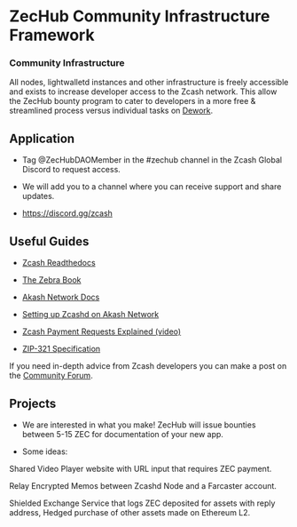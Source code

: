 # ZecHub Community Infrastructure Framework


### Community Infrastructure 

All nodes, lightwalletd instances and other infrastructure is freely accessible and exists to increase developer access to the Zcash network. This allow the ZecHub bounty program to cater to developers in a more free & streamlined process versus individual tasks on [Dework](https://dework.zechub.org). 


## Application 

- Tag @ZecHubDAOMember in the #zechub channel in the Zcash Global Discord to request access. 

- We will add you to a channel where you can receive support and share updates. 

- https://discord.gg/zcash 



## Useful Guides 

- [Zcash Readthedocs](https://zcash.readthedocs.io/en/latest/)

- [The Zebra Book](https://zebra.zfnd.org)

- [Akash Network Docs](https://akash.network/docs/)

- [Setting up Zcashd on Akash Network](https://zechub.wiki/guides/how-to-run-zcashd-on-akash-network)

- [Zcash Payment Requests Explained (video)](https://www.youtube.com/watch?v=l5auYQIzYsQ)

- [ZIP-321 Specification](https://zips.z.cash/zip-0321)

If you need in-depth advice from Zcash developers you can make a post on the [Community Forum](https://forum.zcashcommunity.com).



## Projects 

- We are interested in what you make! ZecHub will issue bounties between 5-15 ZEC for documentation of your new app. 

- Some ideas: 

Shared Video Player website with URL input that requires ZEC payment.

Relay Encrypted Memos between Zcashd Node and a Farcaster account.

Shielded Exchange Service that logs ZEC deposited for assets with reply address, Hedged purchase of other assets made on Ethereum L2. 
